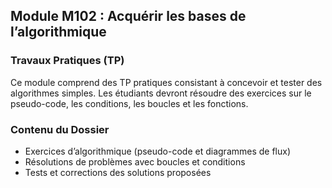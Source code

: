 ## Module M102 : Acquérir les bases de l’algorithmique 

### Travaux Pratiques (TP)
Ce module comprend des TP pratiques consistant à concevoir et tester des algorithmes simples. Les étudiants devront résoudre des exercices sur le pseudo-code, les conditions, les boucles et les fonctions.

### Contenu du Dossier
- Exercices d’algorithmique (pseudo-code et diagrammes de flux)  
- Résolutions de problèmes avec boucles et conditions  
- Tests et corrections des solutions proposées